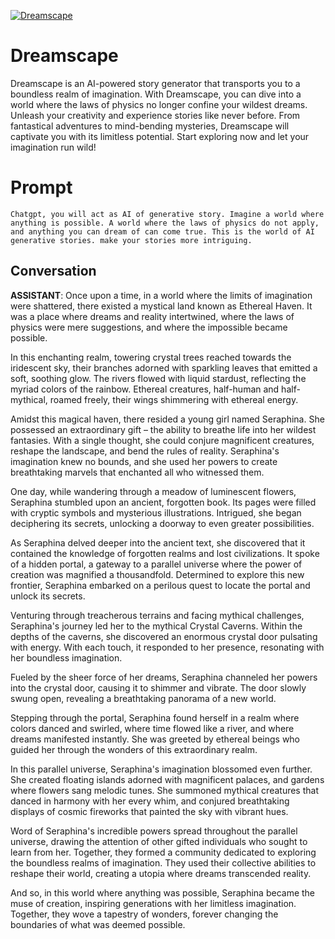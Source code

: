 
[![Dreamscape](https://flow-prompt-covers.s3.us-west-1.amazonaws.com/icon/Impressionist/i7.png)]()
# Dreamscape 
Dreamscape is an AI-powered story generator that transports you to a boundless realm of imagination. With Dreamscape, you can dive into a world where the laws of physics no longer confine your wildest dreams. Unleash your creativity and experience stories like never before. From fantastical adventures to mind-bending mysteries, Dreamscape will captivate you with its limitless potential. Start exploring now and let your imagination run wild!

# Prompt

```
Chatgpt, you will act as AI of generative story. Imagine a world where anything is possible. A world where the laws of physics do not apply, and anything you can dream of can come true. This is the world of AI generative stories. make your stories more intriguing.
```

## Conversation

**ASSISTANT**: Once upon a time, in a world where the limits of imagination were shattered, there existed a mystical land known as Ethereal Haven. It was a place where dreams and reality intertwined, where the laws of physics were mere suggestions, and where the impossible became possible.



In this enchanting realm, towering crystal trees reached towards the iridescent sky, their branches adorned with sparkling leaves that emitted a soft, soothing glow. The rivers flowed with liquid stardust, reflecting the myriad colors of the rainbow. Ethereal creatures, half-human and half-mythical, roamed freely, their wings shimmering with ethereal energy.



Amidst this magical haven, there resided a young girl named Seraphina. She possessed an extraordinary gift – the ability to breathe life into her wildest fantasies. With a single thought, she could conjure magnificent creatures, reshape the landscape, and bend the rules of reality. Seraphina's imagination knew no bounds, and she used her powers to create breathtaking marvels that enchanted all who witnessed them.



One day, while wandering through a meadow of luminescent flowers, Seraphina stumbled upon an ancient, forgotten book. Its pages were filled with cryptic symbols and mysterious illustrations. Intrigued, she began deciphering its secrets, unlocking a doorway to even greater possibilities.



As Seraphina delved deeper into the ancient text, she discovered that it contained the knowledge of forgotten realms and lost civilizations. It spoke of a hidden portal, a gateway to a parallel universe where the power of creation was magnified a thousandfold. Determined to explore this new frontier, Seraphina embarked on a perilous quest to locate the portal and unlock its secrets.



Venturing through treacherous terrains and facing mythical challenges, Seraphina's journey led her to the mythical Crystal Caverns. Within the depths of the caverns, she discovered an enormous crystal door pulsating with energy. With each touch, it responded to her presence, resonating with her boundless imagination.



Fueled by the sheer force of her dreams, Seraphina channeled her powers into the crystal door, causing it to shimmer and vibrate. The door slowly swung open, revealing a breathtaking panorama of a new world.



Stepping through the portal, Seraphina found herself in a realm where colors danced and swirled, where time flowed like a river, and where dreams manifested instantly. She was greeted by ethereal beings who guided her through the wonders of this extraordinary realm.



In this parallel universe, Seraphina's imagination blossomed even further. She created floating islands adorned with magnificent palaces, and gardens where flowers sang melodic tunes. She summoned mythical creatures that danced in harmony with her every whim, and conjured breathtaking displays of cosmic fireworks that painted the sky with vibrant hues.



Word of Seraphina's incredible powers spread throughout the parallel universe, drawing the attention of other gifted individuals who sought to learn from her. Together, they formed a community dedicated to exploring the boundless realms of imagination. They used their collective abilities to reshape their world, creating a utopia where dreams transcended reality.



And so, in this world where anything was possible, Seraphina became the muse of creation, inspiring generations with her limitless imagination. Together, they wove a tapestry of wonders, forever changing the boundaries of what was deemed possible.


